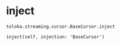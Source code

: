 # inject
`toloka.streaming.cursor.BaseCursor.inject`

```
inject(self, injection: 'BaseCursor')
```

